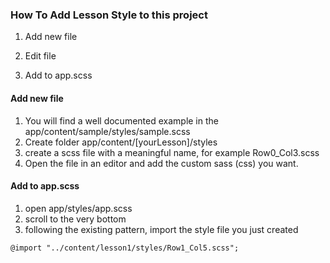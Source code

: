 ### How To Add Lesson Style to this project
1. Add new file

2. Edit file

3. Add to app.scss

#### Add new file
1. You will find a well documented example in the app/content/sample/styles/sample.scss
2. Create folder app/content/[yourLesson]/styles
3. create a scss file with a meaningful name, for example Row0_Col3.scss
4. Open the file in an editor and add the custom sass (css) you want.

#### Add to app.scss
1. open app/styles/app.scss
2. scroll to the very bottom
3. following the existing pattern, import the style file you just created
```
@import "../content/lesson1/styles/Row1_Col5.scss";
```